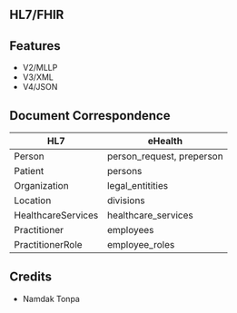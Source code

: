 HL7/FHIR
--------

Features
--------

* V2/MLLP
* V3/XML
* V4/JSON

Document Correspondence
-----------------------

| HL7                 | eHealth                    |
| ------------------- | -------------------------- |
| Person              | person_request, preperson  |
| Patient             | persons                    |
| Organization        | legal_entitities           |
| Location            | divisions                  |
| HealthcareServices  | healthcare_services        |
| Practitioner        | employees                  |
| PractitionerRole    | employee_roles             |

Credits
-------

* Namdak Tonpa
